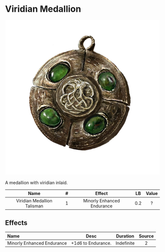 # Viridian Medallion

![Copyrighted Image](ViridianMedallionTalisman.png)



A medallion with viridian inlaid.



|            Name            | # |           Effect           | LB | Value |
| :-------------------------: | :-: | :------------------------: | :-: | :---: |
| Viridian Medallion Talisman | 1 | Minorly Enhanced Endurance | 0.2 |   ?   |

## Effects

| Name                       |       Desc       |  Duration  | Source |
| :------------------------- | :----------------: | :--------: | :-----------: |
| Minorly Enhanced Endurance | +1d6 to Endurance. | Indefinite |       2       |
